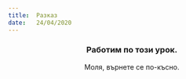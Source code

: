 ```yaml
---
title:  Разказ
date:   24/04/2020
---
```


### <center>Работим по този урок.</center>
<center>Моля, върнете се по-късно.</center>